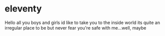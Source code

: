 # eleventy
Hello all you boys and girls id like to take you to the inside world its quite an irregular place to be but never fear you're safe with me...well, maybe
